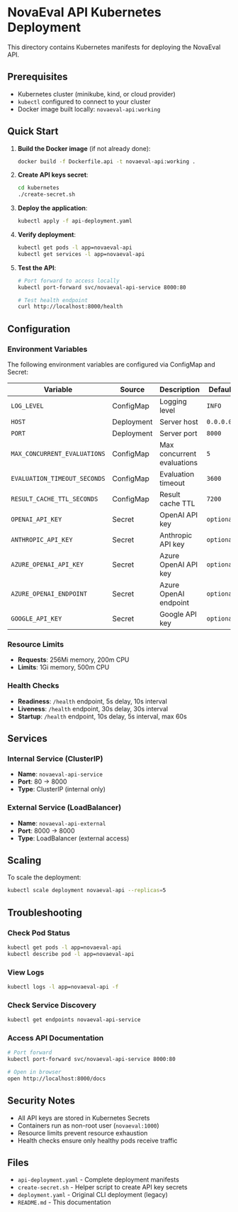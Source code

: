 # NovaEval API Kubernetes Deployment

This directory contains Kubernetes manifests for deploying the NovaEval API.

## Prerequisites

- Kubernetes cluster (minikube, kind, or cloud provider)
- `kubectl` configured to connect to your cluster
- Docker image built locally: `novaeval-api:working`

## Quick Start

1. **Build the Docker image** (if not already done):
   ```bash
   docker build -f Dockerfile.api -t novaeval-api:working .
   ```

2. **Create API keys secret**:
   ```bash
   cd kubernetes
   ./create-secret.sh
   ```

3. **Deploy the application**:
   ```bash
   kubectl apply -f api-deployment.yaml
   ```

4. **Verify deployment**:
   ```bash
   kubectl get pods -l app=novaeval-api
   kubectl get services -l app=novaeval-api
   ```

5. **Test the API**:
   ```bash
   # Port forward to access locally
   kubectl port-forward svc/novaeval-api-service 8000:80

   # Test health endpoint
   curl http://localhost:8000/health
   ```

## Configuration

### Environment Variables

The following environment variables are configured via ConfigMap and Secret:

| Variable | Source | Description | Default |
|----------|--------|-------------|---------|
| `LOG_LEVEL` | ConfigMap | Logging level | `INFO` |
| `HOST` | Deployment | Server host | `0.0.0.0` |
| `PORT` | Deployment | Server port | `8000` |
| `MAX_CONCURRENT_EVALUATIONS` | ConfigMap | Max concurrent evaluations | `5` |
| `EVALUATION_TIMEOUT_SECONDS` | ConfigMap | Evaluation timeout | `3600` |
| `RESULT_CACHE_TTL_SECONDS` | ConfigMap | Result cache TTL | `7200` |
| `OPENAI_API_KEY` | Secret | OpenAI API key | `optional` |
| `ANTHROPIC_API_KEY` | Secret | Anthropic API key | `optional` |
| `AZURE_OPENAI_API_KEY` | Secret | Azure OpenAI API key | `optional` |
| `AZURE_OPENAI_ENDPOINT` | Secret | Azure OpenAI endpoint | `optional` |
| `GOOGLE_API_KEY` | Secret | Google API key | `optional` |

### Resource Limits

- **Requests**: 256Mi memory, 200m CPU
- **Limits**: 1Gi memory, 500m CPU

### Health Checks

- **Readiness**: `/health` endpoint, 5s delay, 10s interval
- **Liveness**: `/health` endpoint, 30s delay, 30s interval
- **Startup**: `/health` endpoint, 10s delay, 5s interval, max 60s

## Services

### Internal Service (ClusterIP)
- **Name**: `novaeval-api-service`
- **Port**: 80 → 8000
- **Type**: ClusterIP (internal only)

### External Service (LoadBalancer)
- **Name**: `novaeval-api-external`
- **Port**: 8000 → 8000
- **Type**: LoadBalancer (external access)

## Scaling

To scale the deployment:

```bash
kubectl scale deployment novaeval-api --replicas=5
```

## Troubleshooting

### Check Pod Status
```bash
kubectl get pods -l app=novaeval-api
kubectl describe pod -l app=novaeval-api
```

### View Logs
```bash
kubectl logs -l app=novaeval-api -f
```

### Check Service Discovery
```bash
kubectl get endpoints novaeval-api-service
```

### Access API Documentation
```bash
# Port forward
kubectl port-forward svc/novaeval-api-service 8000:80

# Open in browser
open http://localhost:8000/docs
```

## Security Notes

- All API keys are stored in Kubernetes Secrets
- Containers run as non-root user (`novaeval:1000`)
- Resource limits prevent resource exhaustion
- Health checks ensure only healthy pods receive traffic

## Files

- `api-deployment.yaml` - Complete deployment manifests
- `create-secret.sh` - Helper script to create API key secrets
- `deployment.yaml` - Original CLI deployment (legacy)
- `README.md` - This documentation
